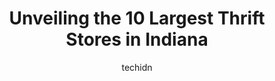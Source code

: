 ---
layout: ampstory
image: https://i0.wp.com/paketmu.com/wp-content/uploads/2023/06/millies-thrift-store-0-in-indiana-1686367270.jpeg?resize=640,853
author: techidn
featured: false
description: Explore the diverse Thrift Store scene in Indiana, home to an incredible selection of 10 establishments catering to every taste. Whether youre in search of iconic favorites or undiscovered 
title: Unveiling the 10 Largest Thrift Stores in Indiana
cover:
   title: Unveiling the 10 Largest Thrift Stores in Indiana
   subtitle: RICKPATE
   background: https://paketmu.com/wp-content/uploads/2023/06/millies-thrift-store-0-in-indiana-1686367270.jpeg

pages: 
 - layout: thirds
   top: <h1>#1 Mission 27 Resale</h1>
   bottom: "<p>Mr Gary is very understanding and caring person..this thrift shop has mostly new items and they are nice but to pricey ... please lower prices for all levels of income th</p>"
   background: https://paketmu.com/wp-content/uploads/2023/06/millies-thrift-store-1-in-indiana-1686367282.jpeg
   backgroundblur: true
 - layout: thirds
   top: <h1>#2 Goodwill Outlet Store</h1>
   bottom: "<p>All the fun and excitement of dumpster diving, but with a timer and competition involved! If this game show of a store sounds like your idea of a good time, then youll f</p>"
   background: https://paketmu.com/wp-content/uploads/2023/06/millies-thrift-store-2-in-indiana-1686367283.jpeg
   cta:
      link: https://paketmu.com/unveiling-the-10-largest-thrift-stores-in-indiana/
      text: Unveiling the 10 Largest Thrift Stores in Indiana
 - layout: thirds
   top: <h1>#3 Goodwill Store</h1>
   bottom: "<p>It is nothing like it use to be. Goodwill had stopped their discounts it seems that store has went downhill. A lot of their items shouldnt be sold but thrown in the tras</p>"
   background: https://paketmu.com/wp-content/uploads/2023/06/millies-thrift-store-3-in-indiana-1686367284.jpeg
   cta:
      link: https://paketmu.com/unveiling-the-10-largest-thrift-stores-in-indiana/
      text: Unveiling the 10 Largest Thrift Stores in Indiana
 - layout: thirds
   top: <h1>#4 Mission 27 Resale</h1>
   bottom: "<p>1618 Shelby St, Indianapolis, IN 46203, United States</p>"
   background: https://images.unsplash.com/photo-1597773150796-e5c14ebecbf5?ixlib=rb-4.0.3&ixid=MnwxMjA3fDB8MHxwaG90by1wYWdlfHx8fGVufDB8fHx8&auto=format&fit=crop&w=640&h=853&q=80
   cta:
      link: https://paketmu.com/unveiling-the-10-largest-thrift-stores-in-indiana/
      text: Unveiling the 10 Largest Thrift Stores in Indiana
 - layout: thirds
   top: <h1>#5 Goodwill Store</h1>
   bottom: "<p>1122 Keystone Way S, Carmel, IN 46032, United States</p>"
   background: https://images.unsplash.com/photo-1567360425618-1594206637d2?ixlib=rb-4.0.3&ixid=MnwxMjA3fDB8MHxwaG90by1wYWdlfHx8fGVufDB8fHx8&auto=format&fit=crop&w=640&h=853&q=80
   cta:
      link: https://paketmu.com/unveiling-the-10-largest-thrift-stores-in-indiana/
      text: Unveiling the 10 Largest Thrift Stores in Indiana
 - layout: thirds
   top: <h1>#6 Goodwill Outlet Store</h1>
   bottom: "<p>4105 N Franklin Rd, Indianapolis, IN 46226, United States</p>"
   background: https://images.unsplash.com/photo-1531169509526-f8f1fdaa4a67?ixlib=rb-4.0.3&ixid=MnwxMjA3fDB8MHxwaG90by1wYWdlfHx8fGVufDB8fHx8&auto=format&fit=crop&w=640&h=853&q=80
   cta:
      link: https://paketmu.com/unveiling-the-10-largest-thrift-stores-in-indiana/
      text: Unveiling the 10 Largest Thrift Stores in Indiana
 - layout: thirds
   top: <h1>#7 Goodwill Store</h1>
   bottom: "<p>2950 E 38th St, Indianapolis, IN 46218, United States</p>"
   background: https://images.unsplash.com/photo-1567095761054-7a02e69e5c43?ixlib=rb-4.0.3&ixid=MnwxMjA3fDB8MHxwaG90by1wYWdlfHx8fGVufDB8fHx8&auto=format&fit=crop&w=640&h=853&q=80
   cta:
      link: https://paketmu.com/unveiling-the-10-largest-thrift-stores-in-indiana/
      text: Unveiling the 10 Largest Thrift Stores in Indiana
 - layout: thirds
   middle: Continue reading...
   background: https://images.unsplash.com/photo-1602536052359-ef94c21c5948?ixlib=rb-4.0.3&ixid=MnwxMjA3fDB8MHxwaG90by1wYWdlfHx8fGVufDB8fHx8&auto=format&fit=crop&w=640&h=853&q=80
   cta:
      link: https://paketmu.com/unveiling-the-10-largest-thrift-stores-in-indiana/
      text: Unveiling the 10 Largest Thrift Stores in Indiana
      
---